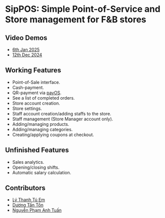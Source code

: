 # SipPOS: Simple Point-of-Service and Store management for F&B stores

## Video Demos
- [6th Jan 2025](https://youtu.be/t8qNtXAgR38)
- [12th Dec 2024](https://youtu.be/DpZQYAJ1Wt4)

## Working Features
- Point-of-Sale interface.
- Cash-payment.
- QR-payment via [payOS](https://payos.vn).
- See a list of completed orders.
- Store account creation.
- Store settings.
- Staff account creation/adding staffs to the store.
- Staff management (Store Manager account only).
- Adding/managing products.
- Adding/managing categories.
- Creating/applying coupons at checkout.

## Unfinished Features
- Sales analytics.
- Opening/closing shifts.
- Automatic salary calculation.

## Contributors
- [Lý Thanh Tú Em](https://github.com/lttuem03)
- [Dương Tấn Tồn](https://github.com/duongtanton)
- [Nguyễn Phạm Anh Tuấn](https://github.com/Tuannyn99)
